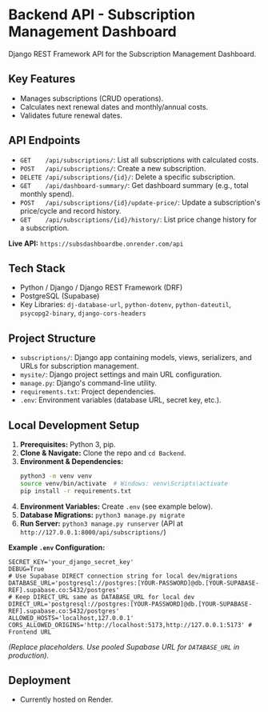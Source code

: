 # Backend API - Subscription Management Dashboard

Django REST Framework API for the Subscription Management Dashboard.

## Key Features

*   Manages subscriptions (CRUD operations).
*   Calculates next renewal dates and monthly/annual costs.
*   Validates future renewal dates.

## API Endpoints

*   `GET    /api/subscriptions/`: List all subscriptions with calculated costs.
*   `POST   /api/subscriptions/`: Create a new subscription.
*   `DELETE /api/subscriptions/{id}/`: Delete a specific subscription.
*   `GET    /api/dashboard-summary/`: Get dashboard summary (e.g., total monthly spend).
*   `POST   /api/subscriptions/{id}/update-price/`: Update a subscription's price/cycle and record history.
*   `GET    /api/subscriptions/{id}/history/`: List price change history for a subscription.

**Live API:** `https://subsdashboardbe.onrender.com/api`

## Tech Stack

*   Python / Django / Django REST Framework (DRF)
*   PostgreSQL (Supabase)
*   Key Libraries: `dj-database-url`, `python-dotenv`, `python-dateutil`, `psycopg2-binary`, `django-cors-headers`

## Project Structure

*   `subscriptions/`: Django app containing models, views, serializers, and URLs for subscription management.
*   `mysite/`: Django project settings and main URL configuration.
*   `manage.py`: Django's command-line utility.
*   `requirements.txt`: Project dependencies.
*   `.env`: Environment variables (database URL, secret key, etc.).

## Local Development Setup

1.  **Prerequisites:** Python 3, pip.
2.  **Clone & Navigate:** Clone the repo and `cd Backend`.
3.  **Environment & Dependencies:**
    ```bash
    python3 -m venv venv
    source venv/bin/activate  # Windows: venv\Scripts\activate
    pip install -r requirements.txt
    ```
4.  **Environment Variables:** Create `.env` (see example below).
5.  **Database Migrations:** `python3 manage.py migrate`
6.  **Run Server:** `python3 manage.py runserver` (API at `http://127.0.0.1:8000/api/subscriptions/`)

**Example `.env` Configuration:**

```dotenv
SECRET_KEY='your_django_secret_key'
DEBUG=True
# Use Supabase DIRECT connection string for local dev/migrations
DATABASE_URL='postgresql://postgres:[YOUR-PASSWORD]@db.[YOUR-SUPABASE-REF].supabase.co:5432/postgres'
# Keep DIRECT_URL same as DATABASE_URL for local dev
DIRECT_URL='postgresql://postgres:[YOUR-PASSWORD]@db.[YOUR-SUPABASE-REF].supabase.co:5432/postgres'
ALLOWED_HOSTS='localhost,127.0.0.1'
CORS_ALLOWED_ORIGINS='http://localhost:5173,http://127.0.0.1:5173' # Frontend URL
```
*(Replace placeholders. Use pooled Supabase URL for `DATABASE_URL` in production).*

## Deployment

*   Currently hosted on Render.